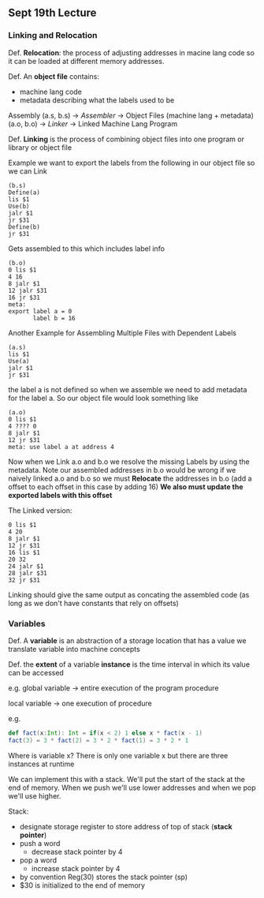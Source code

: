 ## Sept 19th Lecture
### Linking and Relocation
Def. **Relocation**: the process of adjusting addresses in macine lang code so it can be loaded at different memory 
addresses.

Def. An **object file** contains:

- machine lang code
- metadata describing what the labels used to be 

Assembly (a.s, b.s) -> *Assembler* -> Object Files (machine lang + metadata) (a.o, b.o) -> *Linker* -> Linked Machine Lang Program

Def. **Linking** is the process of combining object files into one program or library or object file

Example we want to export the labels from the following in our object file so we can Link
```Assembly
(b.s)
Define(a)
lis $1
Use(b)
jalr $1
jr $31
Define(b)
jr $31
```
Gets assembled to this which includes label info
```Machine
(b.o)
0 lis $1
4 16
8 jalr $1
12 jalr $31
16 jr $31 
meta: 
export label a = 0
       label b = 16
```

Another Example for Assembling Multiple Files with Dependent Labels
```Assembly
(a.s)
lis $1
Use(a)
jalr $1
jr $31
```
the label a is not defined so when we assemble we need to add metadata for the label a. 
So our object file would look something like
```Assembly
(a.o)
0 lis $1
4 ???? 0 
8 jalr $1
12 jr $31
meta: use label a at address 4
```
Now when we Link a.o and b.o we resolve the missing Labels by using the metadata. 
Note our assembled addresses in b.o would be wrong if we naively linked a.o and b.o so we must
**Relocate** the addresses in b.o (add a offset to each offset in this case by adding 16) 
**We also must update the exported labels with this offset**

The Linked version: 

```Assembly
0 lis $1
4 20  
8 jalr $1
12 jr $31
16 lis $1
20 32 
24 jalr $1
28 jalr $31
32 jr $31 
```

Linking should give the same output as concating the assembled code 
(as long as we don't have constants that rely on offsets)

### Variables
Def. A **variable** is an abstraction of a storage location that has a value
we translate variable into machine concepts

Def. the **extent** of a variable **instance** is the time interval
in which its value can be accessed

e.g. global variable -> entire execution of the program procedure

local variable -> one execution of procedure

e.g. 
```scala
def fact(x:Int): Int = if(x < 2) 1 else x * fact(x - 1) 
fact(3) = 3 * fact(2) = 3 * 2 * fact(1) = 3 * 2 * 1
```

Where is variable x? 
There is only one variable x but there are three instances at runtime

We can implement this with a stack.
We'll put the start of the stack at the end of memory. When we push we'll use lower addresses and when we pop we'll use higher.

Stack:

- designate storage register to store address of top of stack (**stack pointer**)
- push a word 
    - decrease stack pointer by 4
- pop a word 
    - increase stack pointer by 4
- by convention Reg(30) stores the stack pointer (sp)
- $30 is initialized to the end of memory






